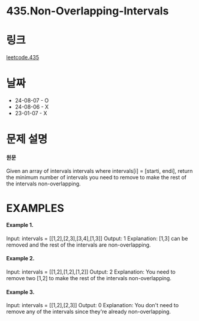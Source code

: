 # 435.Non-Overlapping-Intervals

# 링크

[leetcode.435](https://leetcode.com/problems/non-overlapping-intervals/submissions/1345340264/?envType=study-plan-v2&envId=leetcode-75)

# 날짜

* 24-08-07 - O
* 24-08-06 - X
* 23-01-07 - X

# 문제 설명

#### 원문

Given an array of intervals intervals where intervals[i] = [starti, endi], return the minimum number of intervals you need to remove to make the rest of the intervals non-overlapping.

# EXAMPLES

#### Example 1.


Input: intervals = [[1,2],[2,3],[3,4],[1,3]]
Output: 1
Explanation: [1,3] can be removed and the rest of the intervals are non-overlapping.


#### Example 2.


Input: intervals = [[1,2],[1,2],[1,2]]
Output: 2
Explanation: You need to remove two [1,2] to make the rest of the intervals non-overlapping.


#### Example 3.

Input: intervals = [[1,2],[2,3]]
Output: 0
Explanation: You don't need to remove any of the intervals since they're already non-overlapping.